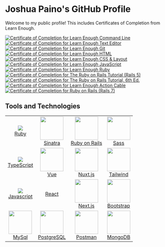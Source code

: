 ### <h1>Joshua Paino's GitHub Profile </h1>

Welcome to my public profile! This includes Certificates of Completion from Learn Enough.


<a href="https://www.learnenough.com/certificates/2d76444a"><img src="https://www.learnenough.com/certificates/2d76444a/command-line-tutorial.svg" alt="Certificate of Completion for Learn Enough Command Line"></a><a href="https://www.learnenough.com/certificates/2d76444a"><img src="https://www.learnenough.com/certificates/2d76444a/text-editor-tutorial.svg" alt="Certificate of Completion for Learn Enough Text Editor"></a><a href="https://www.learnenough.com/certificates/2d76444a"><img src="https://www.learnenough.com/certificates/2d76444a/git-tutorial.svg" alt="Certificate of Completion for Learn Enough Git"></a><a href="https://www.learnenough.com/certificates/2d76444a"><img src="https://www.learnenough.com/certificates/2d76444a/html-tutorial.svg" alt="Certificate of Completion for Learn Enough HTML"></a><a href="https://www.learnenough.com/certificates/2d76444a"><img src="https://www.learnenough.com/certificates/2d76444a/css-and-layout-tutorial.svg" alt="Certificate of Completion for Learn Enough CSS &amp; Layout"></a><a href="https://www.learnenough.com/certificates/2d76444a"><img src="https://www.learnenough.com/certificates/2d76444a/javascript-tutorial.svg" alt="Certificate of Completion for Learn Enough JavaScript"></a><a href="https://www.learnenough.com/certificates/2d76444a"><img src="https://www.learnenough.com/certificates/2d76444a/ruby-tutorial.svg" alt="Certificate of Completion for Learn Enough Ruby"></a><a href="https://www.learnenough.com/certificates/2d76444a"><img src="https://www.learnenough.com/certificates/2d76444a/ruby-on-rails-4th-edition-tutorial.svg" alt="Certificate of Completion for The Ruby on Rails Tutorial (Rails 5)"></a><a href="https://www.learnenough.com/certificates/2d76444a"><img src="https://www.learnenough.com/certificates/2d76444a/ruby-on-rails-6th-edition-tutorial.svg" alt="Certificate of Completion for The Ruby on Rails Tutorial, 6th Ed."></a><a href="https://www.learnenough.com/certificates/2d76444a"><img src="https://www.learnenough.com/certificates/2d76444a/action-cable-tutorial.svg" alt="Certificate of Completion for Learn Enough Action Cable"></a><a href="https://www.learnenough.com/certificates/2d76444a"><img src="https://www.learnenough.com/certificates/2d76444a/ruby-on-rails-7th-edition-tutorial.svg" alt="Certificate of Completion for Ruby on Rails (Rails 7)"></a>


## <h2> Tools and Technologies </h2>

<table cellspacing="5" cellpadding="5" width="100%" >
  <tbody>
    <tr>
      <td align="center" >
        <a href="https://ruby-doc.org/" rel="nofollow" >
          <img src="https://user-images.githubusercontent.com/113197678/193891219-44f8f2ea-f1ac-4e40-a14b-03fdc88c4185.png" style="max-width: 100%;"><br >Ruby
        </a>
      </td>
      <td align="center" >
      <a href="https://sinatrarb.com/" rel="nofollow" >
          <img src="https://user-images.githubusercontent.com/113197678/193901452-0e9881a3-04d7-49dd-bafe-47e9a6fd1a45.png" height="75px" style="max-width: 100%;" ><br>Sinatra
        </a>
      </td>      
        <td align="center">
        <a href="https://rubyonrails.org/" rel="nofollow">
          <img src="https://user-images.githubusercontent.com/113197678/194959576-0db59178-243d-47fc-9457-6baf247ba29f.png" height="75px" style="max-width: 100%;"><br>Ruby on Rails
        </a>
      </td>
         <td align="center">
        <a href="https://tailwindcss.com/" rel="nofollow" >
          <img src="https://user-images.githubusercontent.com/113197678/194959893-3d2ee075-17ee-4100-a2a2-d25ac19f0462.jpg" height="75px" style="max-width: 100%;" ><br>Sass
        </a>
      </td>
    </tr>
    <tr>
    <td align="center">
        <a href="https://typescriptlang.org" rel="nofollow">
          <img src="https://user-images.githubusercontent.com/113197678/193891720-11a536aa-8574-4828-bb02-7e7a2f70d141.png" style="max-width: 100%;" ><br>TypeScript
        </a>
      </td>
      <td align="center">
        <a href="https://vuejs.org/" rel="nofollow" >
          <img src="https://user-images.githubusercontent.com/113197678/193903266-0d57095c-0c13-470f-9b61-e4375cebb1f0.png" height="75px" style="max-width: 100%;" ><br >Vue
        </a>
      </td>
        <td align="center">
        <a href="https://nuxtjs.org/" rel="nofollow">
          <img src="https://user-images.githubusercontent.com/113197678/194960111-b6345790-3f8f-4e6a-a1a3-83ef51a92ddb.png" height="75px" style="max-width: 100%;" ><br>Nuxt.js
        </a>
      </td>
       <td align="center">
        <a href="https://www.postgresql.org/" rel="nofollow" >
          <img src="" height="75px" style="max-width: 100%;"><br >Tailwind
        </a>
      </td>
    </tr>
    <tr>
       <td align="center">
        <a href="https://www.javascript.com/" rel="nofollow" clas>
          <img src="https://user-images.githubusercontent.com/113197678/193899259-1beef4a3-6ad6-43c0-94bf-7b435f739206.png" style="max-width: 100%;" ><br>Javascript
        </a>
      </td>
         <td align="center">
        <a href="https://reactjs.org" rel="nofollow" clas>
          <img src="" style="max-width: 100%;" ><br>React
        </a>
      </td>
      <td align="center" >
        <a href="https://nextjs.org/" rel="nofollow" >
          <img src="" height="75px" style="max-width: 100%;" ><br>Next.js
        </a>
      </td>
         <td align="center">
        <a href="https://www.mysql.com/" target="_blank">
          <img src="" height="75px" style="max-width: 100%;"><br>Bootstrap
        </a>
      </td>
    </tr>
     <tr>
      <td align="center">
        <a href="https://tailwindcss.com/" rel="nofollow" >
          <img src="" height="75px" style="max-width: 100%;" ><br>MySql
        </a>
      </td>
     <td align="center">
        <a href="https://www.mysql.com/" target="_blank">
          <img src="" height="75px" style="max-width: 100%;"><br>PostgreSQL
        </a>
      </td>
      <td align="center">
        <a href="https://www.postgresql.org/" rel="nofollow" >
          <img src="" height="75px" style="max-width: 100%;"><br >Postman
        </a>
      </td>
          <td align="center">
        <a href="https://www.mongodb.com/" rel="nofollow" >
          <img src="" height="75px" style="max-width: 100%;" ><br>MongoDB
        </a>
      </td>
    </tr>
  </tbody>
</table>

